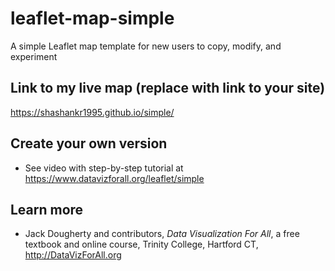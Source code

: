 # leaflet-map-simple
A simple Leaflet map template for new users to copy, modify, and experiment

## Link to my live map (replace with link to your site)

https://shashankr1995.github.io/simple/

## Create your own version
- See video with step-by-step tutorial at https://www.datavizforall.org/leaflet/simple

## Learn more
- Jack Dougherty and contributors, *Data Visualization For All*, a free textbook and online course, Trinity College, Hartford CT, http://DataVizForAll.org
